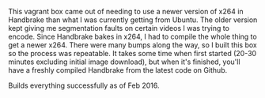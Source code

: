 This vagrant box came out of needing to use a newer version of x264 in Handbrake than what I was currently
getting from Ubuntu. The older version kept giving me segmentation faults on certain videos I was trying
to encode. Since Handbrake bakes in x264, I had to compile the whole thing to get a newer x264. There were
many bumps along the way, so I built this box so the process was repeatable. It takes some time when first
started (20-30 minutes excluding initial image download), but when it's finished, you'll have a freshly
compiled Handbrake from the latest code on Github.

Builds everything successfully as of Feb 2016.
